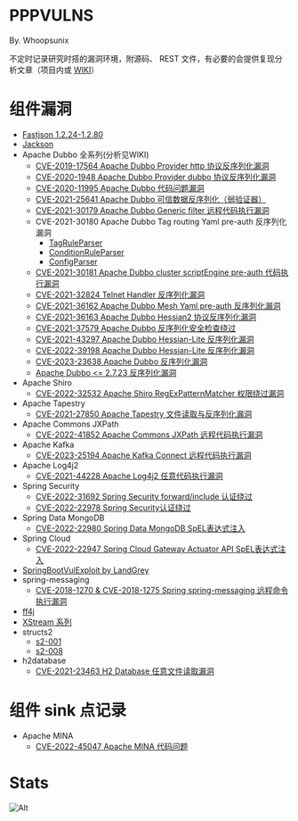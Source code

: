 # PPPVULNS

By. Whoopsunix

不定时记录研究时搭的漏洞环境，附源码、 REST 文件，有必要的会提供复现分析文章（项目内或 [WIKI](https://whoopsunix.com)）

# 组件漏洞

- [Fastjson 1.2.24-1.2.80](components/Fastjson)
- [Jackson](components/jacksonDemo)
- Apache Dubbo 全系列(分析见WIKI)
    - [CVE-2019-17564 Apache Dubbo Provider http 协议反序列化漏洞](components/Apache%20Dubbo/CVE-2019-17564)
    - [CVE-2020-1948 Apache Dubbo Provider dubbo 协议反序列化漏洞](components/Apache%20Dubbo/DubboDemo)
    - [CVE-2020-11995 Apache Dubbo 代码问题漏洞](components/Apache%20Dubbo/DubboDemo)
    - [CVE-2021-25641 Apache Dubbo 可信数据反序列化（弱验证器）](components/Apache%20Dubbo/DubboDemo)
    - [CVE-2021-30179 Apache Dubbo Generic filter 远程代码执行漏洞](components/Apache%20Dubbo/DubboDemo)
    - CVE-2021-30180 Apache Dubbo Tag routing Yaml pre-auth 反序列化漏洞
        - [TagRuleParser](components/Apache%20Dubbo/DubboTagrouterDemo)
        - [ConditionRuleParser](components/Apache%20Dubbo/DubboConfigconditionrouterDemo)
        - [ConfigParser](components/Apache%20Dubbo/DubboConfigParserDemo)
    - [CVE-2021-30181 Apache Dubbo cluster scriptEngine pre-auth 代码执行漏洞](components/Apache%20Dubbo/DubboScriptRouterDemo)
    - [CVE-2021-32824 Telnet Handler 反序列化漏洞](components/Apache%20Dubbo/DubboDemo)
    - [CVE-2021-36162 Apache Dubbo Mesh Yaml pre-auth 反序列化漏洞](components/Apache%20Dubbo/DubboMeshRuleDemo)
    - [CVE-2021-36163 Apache Dubbo Hessian2 协议反序列化漏洞](components/Apache%20Dubbo/DubboServletHessian)
    - [CVE-2021-37579 Apache Dubbo 反序列化安全检查绕过](components/Apache%20Dubbo/DubboDemo)
    - [CVE-2021-43297 Apache Dubbo Hessian-Lite 反序列化漏洞](components/Apache%20Dubbo/DubboDemo)
    - [CVE-2022-39198 Apache Dubbo Hessian-Lite 反序列化漏洞](components/Apache%20Dubbo/DubboDemo)
    - [CVE-2023-23638 Apache Dubbo 反序列化漏洞](components/Apache%20Dubbo/DubboDemo)
    - [Apache Dubbo <= 2.7.23 反序列化漏洞](components/Apache%20Dubbo/DubboDemo)
- Apache Shiro
    - [CVE-2022-32532 Apache Shiro RegExPatternMatcher 权限绕过漏洞](components/Apache%20Shiro/CVE-2022-32532)
- Apache Tapestry
    - [CVE-2021-27850 Apache Tapestry 文件读取与反序列化漏洞](components/Apache%20Tapestry/CVE-2021-27850)
- Apache Commons JXPath
    - [CVE-2022-41852 Apache Commons JXPath 远程代码执行漏洞](components/Apache%20Commons%20JXPath/CVE-2022-41852)
- Apache Kafka
    - [CVE-2023-25194 Apache Kafka Connect 远程代码执行漏洞](components/Apache%20KafKa/CVE-2023-25194)
- Apache Log4j2
    - [CVE-2021-44228 Apache Log4j2 任意代码执行漏洞](components/Apache%20Log4j2/CVE-2021-44228)
- Spring Security
    - [CVE-2022-31692 Spring Security forward/include 认证绕过](components/Spring%20Security/CVE-2022-31692)
    - [CVE-2022-22978 Spring Security认证绕过](components/Spring%20Security/CVE-2022-22978)
- Spring Data MongoDB
    - [CVE-2022-22980 Spring Data MongoDB SpEL表达式注入](components/Spring%20Data%20MongoDB/CVE-2022-22980)
- Spring Cloud
    - [CVE-2022-22947 Spring Cloud Gateway Actuator API SpEL表达式注入](components/Spring%20Cloud/CVE-2022-22947)
- [SpringBootVulExploit by LandGrey](https://github.com/LandGrey/SpringBootVulExploit)
- spring-messaging
    - [CVE-2018-1270 & CVE-2018-1275 Spring spring-messaging 远程命令执行漏洞](components/spring-messaging/CVE-2018-1270)
- [ff4j](components/ff4j)
- [XStream 系列](components/XStreamDemo)
- structs2
    - [s2-001](components/structs2/s2-001)
    - [s2-008](components/structs2/s2-008)
- h2database
    - [CVE-2021-23463 H2 Database 任意文件读取漏洞](components/h2database/CVE-2021-23463)

# 组件 sink 点记录

- Apache MINA
    - [CVE-2022-45047 Apache MINA 代码问题](sinks/MINASSHDDemo)

# Stats

![Alt](https://repobeats.axiom.co/api/embed/b08ab16cbdbcc2cfff679651c882b6c1b7d96928.svg "Repobeats analytics image")